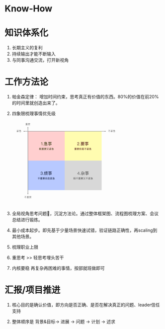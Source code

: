 # Know-How


# 知识体系化

1. 长期主义的复利
2. 持续输出才能不断输入
3. 与同事沟通交流，打开新视角

# 工作方法论

1. 帕金森定律： 增加时间约束，思考真正有价值的东西。80%的价值在前20%的时间里就创造出来了。
2. 四象限梳理事情优先级
   <img src="./assets/1.png" alt="img" style="zoom: 33%;" />

3. 全局视角思考问题🤔，沉淀方法论。通过整体框架图、流程图梳理方案、会议总结进行锻炼。
4. 最小成本起步。即先基于少量场景快速试错，验证链路正确性，再scaling到其他场景。
5. 梳理职业上限
6. 重思考 >>  轻思考埋头苦干
7. 内核要稳    再复杂再困难的事情，按部就班做即可 

# 汇报/项目推进

1. 核心目的是确认价值，即方向是否正确、是否在解决真正的问题、leader信任支持

2. 整体顺序是  背景&目标->  进展 -> 问题 -> 计划 -> 述求

